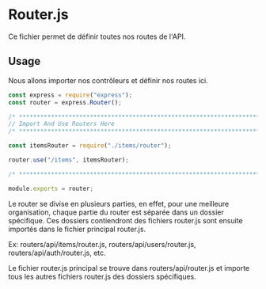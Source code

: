 # Router.js

Ce fichier permet de définir toutes nos routes de l'API.

## Usage

Nous allons importer nos contrôleurs et définir nos routes ici.

```js
const express = require("express");
const router = express.Router();

/* ************************************************************************* */
// Import And Use Routers Here
/* ************************************************************************* */

const itemsRouter = require("./items/router");

router.use("/items", itemsRouter);

/* ************************************************************************* */

module.exports = router;
```

Le router se divise en plusieurs parties, en effet, pour une meilleure organisation, chaque partie du router est séparée dans un dossier spécifique. Ces dossiers contiendront des fichiers router.js sont ensuite importés dans le fichier principal router.js.

Ex: routers/api/items/router.js, routers/api/users/router.js, routers/api/auth/router.js, etc.

Le fichier router.js principal se trouve dans routers/api/router.js et importe tous les autres fichiers router.js des dossiers spécifiques.

